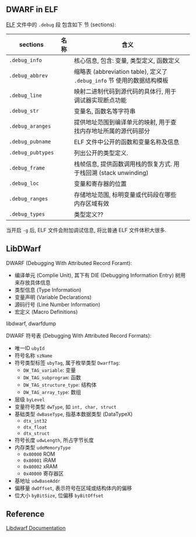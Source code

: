 
## DWARF in ELF

[ELF](Unix-ELF.md) 文件中的 `.debug` 段 包含如下 节 (sections):

| sections          | 名称 | 含义                                                                    |     |
| ----------------- | ---- | ----------------------------------------------------------------------- | --- |
| `.debug_info`     |      | 核心信息, 包含: 变量, 类型定义, 函数定义                                |     |
| `.debug_abbrev`   |      | 缩略表 (abbreviation table), 定义了 `.debug_info` 节 使用的数据结构模板 |     |
| `.debug_line`     |      | 映射二进制代码到源代码的具体行, 用于调试器实现断点功能                  |     |
| `.debug_str`      |      | 变量名, 函数名等字符串                                                  |     |
| `.debug_aranges`  |      | 提供地址范围到编译单元的映射, 用于查找内存地址所属的源代码部分          |     |
| `.debug_pubname`  |      | ELF 文件中公开的函数和变量名称及信息                                    |     |
| `.debug_pubtypes` |      | 列出公开的类型定义.                                                      |     |
| `.debug_frame`    |      | 栈帧信息, 提供函数调用栈的恢复方式. 用于栈回溯 (stack unwinding)        |     |
| `.debug_loc`      |      | 变量和寄存器的位置                                                      |     |
| `.debug_ranges`   |      | 存储地址范围, 标明变量或代码段在哪些内存区域有效                        |     |
| `.debug_types`    |      | 类型定义??                                                                |     |

当开启 `-g` 后, ELF 文件会附加调试信息, 将比普通 ELF 文件体积大很多.

## LibDWarf

DWARF (Debugging With Attributed Record Foramt):
- 编译单元 (Complie Unit), 其下有 DIE (Debugging Information Entry) 树用来存放具体信息
- 类型信息 (Type Information)
- 变量声明 (Variable Declarations)
- 源码行号 (Line Number Information)
- 宏定义 (Macro Definitions)

libdwarf, dwarfdump

DWARF 符号表 (Debugging With Attributed Record Formats):
- 唯一ID `ubyId`
- 符号名称 `szName`
- 符号类型标签 `ubyTag`, 属于枚举类型 `DwarfTag`:
	- `DW_TAG_variable`: 变量
	- `DW_TAG_subprogram`: 函数
	- `DW_TAG_structure_type`: 结构体
	- `DW_TAG_array_type`: 数组
- 层级 `byLevel`
- 变量符号类型 `dwType`, 如 `int, char, struct`
- 基础类型 `dwBaseType`, 指基本数据类型 (DataTypeX)
	- `dtx_int32`
	- `dtx_float`
	- `dtx_struct`
- 符号长度 `udwLength`, 所占字节长度
- 内存类型 `udeMemoryType`
	- `0x80000` ROM
	- `0x80001` iRAM
	- `0x80002` xRAM
	- `0x40000` 寄存器区
- 基地址 `udwBaseAddr`
- 偏移量 `dwOffset`, 表示符号在区域或结构体内的偏移
- 位大小 `byBitSize`, 位偏移 `byBitOffset`

## Reference

[Libdwarf Documentation](https://www.prevanders.net/libdwarfdoc/index.html)